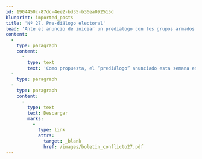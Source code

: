 ```yaml
---
id: 1904450c-87dc-4ee2-bd35-b36ea092515d
blueprint: imported_posts
title: 'Nº 27. Pre-diálogo electoral'
lead: 'Ante el anuncio de iniciar un predialogo con los grupos armados ilegales por parte de la iglesia en Colombia, en este boletín se analizan los beneficios y retos que esta medida, si se concreta, puede llegar a tener. Como propuesta, el prediálogo anunciado esta semana es un paso correcto y necesario; si echa raíces, se colocaría una pieza clave para la solución del conflicto. Sin embargo, los interrogantes son muchos. Todo indica que en el mejor de los casos, se garantizará un espacio para que la Iglesia continúe haciendo lo que ya viene haciendo; en el peor, se pondrá en riesgo la credibilidad del recurso de mediación más importante que tiene el país. Sin embargo, son tantos los interrogantes y el contexto en el año electoral acercándose, que parece tan poco favorable que las esperanzas se pueden ver rápidamente frustradas: ¿Cuál es el mandato de la Iglesia? ¿A quién incluye? ¿Por cuánto tiempo? Sobre nada de esto hay claridad. Tampoco parece que haya margen político de maniobra.'
content:
  -
    type: paragraph
    content:
      -
        type: text
        text: 'Como propuesta, el “prediálogo” anunciado esta semana es un paso correcto y necesario; si echa raíces, se colocaría una pieza clave para la solución del conflicto. Sin embargo, los interrogantes son muchos. Todo indica que en el mejor de los casos, se garantizará un espacio para que la Iglesia continúe haciendo lo que ya viene haciendo; en el peor, se pondrá en riesgo la credibilidad del recurso de mediación más importante que tiene el país.'
  -
    type: paragraph
  -
    type: paragraph
    content:
      -
        type: text
        text: Descargar
        marks:
          -
            type: link
            attrs:
              target: _blank
              href: /images/boletin_conflicto27.pdf
---
```

